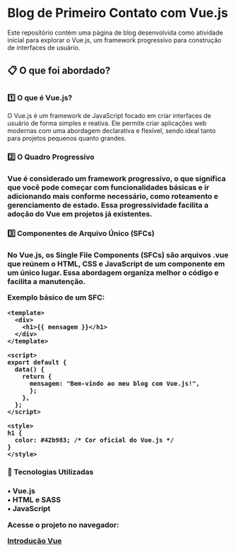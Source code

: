 <h1>Blog de Primeiro Contato com Vue.js</h1>
Este repositório contém uma página de blog desenvolvida como atividade inicial para explorar o Vue.js, um framework progressivo para construção de interfaces de usuário.

<h2>📋 O que foi abordado?<h2/>
<h3>1️⃣ O que é Vue.js?</h3>
<p>O Vue.js é um framework de JavaScript focado em criar interfaces de usuário de forma simples e reativa. Ele permite criar aplicações web modernas com uma abordagem declarativa e flexível, sendo ideal tanto para projetos pequenos quanto grandes.</p>

<h3>2️⃣ O Quadro Progressivo<h3/>
<p>Vue é considerado um framework progressivo, o que significa que você pode começar com funcionalidades básicas e ir adicionando mais conforme necessário, como roteamento e gerenciamento de estado. Essa progressividade facilita a adoção do Vue em projetos já existentes.</p>

<h3>3️⃣ Componentes de Arquivo Único (SFCs)<h3/>
<p>No Vue.js, os Single File Components (SFCs) são arquivos .vue que reúnem o HTML, CSS e JavaScript de um componente em um único lugar. Essa abordagem organiza melhor o código e facilita a manutenção.</p>

<p>Exemplo básico de um SFC:</p>

```
<template>
  <div>
    <h1>{{ mensagem }}</h1>
  </div>
</template>

<script>
export default {
  data() {
    return {
      mensagem: "Bem-vindo ao meu blog com Vue.js!",
      };
    },
  };
</script>

<style>
h1 {
  color: #42b983; /* Cor oficial do Vue.js */
}
</style>

```

<h3>🚀 Tecnologias Utilizadas<h3/>
• Vue.js <br>
• HTML e SASS <br>
• JavaScript

<p>Acesse o projeto no navegador:</p>
<a href = "https://introducao-vue.vercel.app/" target = "_blank">Introdução Vue<a/>

